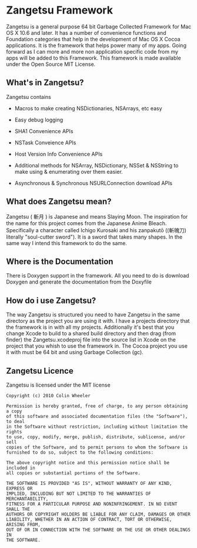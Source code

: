 # Zangetsu Framework #

Zangetsu is a general purpose 64 bit Garbage Collected Framework for Mac OS X 10.6 and later. It has a number of convenience functions and Foundation categories that help in the development of Mac OS X Cocoa applications. It is the framework that helps power many of my apps. Going forward as I can more and more non application specific code from my apps will be added to this Framework. This framework is made available under the Open Source MIT License.

## What's in Zangetsu? ##

Zangetsu contains

* Macros to make creating NSDictionaries, NSArrays, etc easy

* Easy debug logging

* SHA1 Convenience APIs

* NSTask Conveience APIs

* Host Version Info Convenience APIs

* Additional methods for NSArray, NSDictionary, NSSet & NSString to make using & enumerating over them easier.

* Asynchronous & Synchronous NSURLConnection download APIs

## What does Zangetsu mean? ##

Zangetsu ( 斬月 ) is Japanese and means Slaying Moon. The inspiration for the name for this project comes from the Japanese Anime Bleach. Specifically a character called Ichigo Kurosaki and his zanpakutō ((斬魄刀) literally "soul-cutter sword"). It is a sword that takes many shapes. In the same way I intend this framework to do the same.

## Where is the Documentation ##
There is Doxygen support in the framework. All you need to do is download Doxygen and generate the documentation from the Doxyfile

## How do i use Zangetsu? ##
The way Zangetsu is structured you need to have Zangetsu in the same directory as the project you are using it with. I have a projects directory that the framework is in with all my projects. Additionally it's best that you change Xcode to build to a shared build directory and then drag (from finder) the Zangetsu.xcodeproj file into the source list in Xcode on the project that you whish to use the framework in. The Cocoa project you use it with must be 64 bit and using Garbage Collection (gc).

## Zangetsu Licence ##
Zangetsu is licensed under the MIT license

	Copyright (c) 2010 Colin Wheeler

	Permission is hereby granted, free of charge, to any person obtaining a copy
	of this software and associated documentation files (the "Software"), to deal
	in the Software without restriction, including without limitation the rights
	to use, copy, modify, merge, publish, distribute, sublicense, and/or sell
	copies of the Software, and to permit persons to whom the Software is
	furnished to do so, subject to the following conditions:

	The above copyright notice and this permission notice shall be included in
	all copies or substantial portions of the Software.

	THE SOFTWARE IS PROVIDED "AS IS", WITHOUT WARRANTY OF ANY KIND, EXPRESS OR
	IMPLIED, INCLUDING BUT NOT LIMITED TO THE WARRANTIES OF MERCHANTABILITY,
	FITNESS FOR A PARTICULAR PURPOSE AND NONINFRINGEMENT. IN NO EVENT SHALL THE
	AUTHORS OR COPYRIGHT HOLDERS BE LIABLE FOR ANY CLAIM, DAMAGES OR OTHER
	LIABILITY, WHETHER IN AN ACTION OF CONTRACT, TORT OR OTHERWISE, ARISING FROM,
	OUT OF OR IN CONNECTION WITH THE SOFTWARE OR THE USE OR OTHER DEALINGS IN
	THE SOFTWARE.
